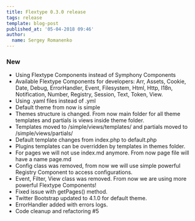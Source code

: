 ```yaml
---
title: Flextype 0.3.0 release
tags: release
template: blog-post
published_at: '05-04-2018 09:46'
author:
  name: Sergey Romanenko
---
```


### New

* Using Flextype Components instead of Symphony Components
* Available Flextype Components for developers: Arr, Assets, Cookie, Date, Debug, ErrorHandler, Event, Filesystem, Html, Http, I18n, Notification, Number, Registry, Session, Text, Token, View.
* Using .yaml files instead of .yml
* Default theme from now is simple
* Themes structure is changed. From now main folder for all theme templates and partials is views inside theme folder.
* Templates moved to /simple/views/templates/ and partials moved to /simple/views/partials/
* Default template changes from index.php to default.php
* Plugins templates can be overridden by templates in themes folder.
* For pages we will not use index.md anymore. From now page file will have a name page.md
* Config class was removed, from now we will use simple powerful Registry Component to access configurations.
* Event, Filter, View class was removed. From now we are using more powerful Flextype Components!
* Fixed issue with getPages() method.
* Twitter Bootstrap updated to 4.1.0 for default theme.
* ErrorHandler added with errors logs.
* Code cleanup and refactoring #5
